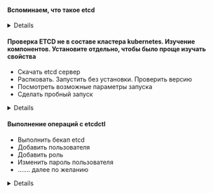 #### Вспоминаем, что такое etcd 
<details>
  * Отказоустойчивая система хранения данных ключ-значение
  Держать в нечетном количестве, ибо это кластер и ноды постоянно друг друга опрашивают.
  Рекомендуется минимум 5 нод
</details>

#### Проверка ETCD не в составе кластера kubernetes. Изучение компонентов. Установите отдельно, чтобы было проще изучать свойства
* Скачать etcd сервер
* Распковать. Запустить без установки. Проверить версию
* Посмотреть возможные параметры запуска
* Сделать пробный запуск

<details>
https://github.com/etcd-io/etcd/releases/tag/v3.5.1

https://github.com/etcd-io/etcd/releases/download/v3.5.1/etcd-v3.5.1-linux-amd64.tar.gz
``` bash
tar xvzf tar xvzf etcd-v3.5.1-linux-amd64.tar.gz

cd etcd-v3.5.1-linux-amd64/

./etcd --version

./etcd -h
 Если кластер уже установлен, то порты будут заняты, поэтому в качестве эксперимента меняйте порт. Данное упражнение исключительно для поверхностного понимания работы ETCD. В кластере он будет работать в виде набора подов со значениями по-умолчанию. "Отсылка на статические поды"

./etcd --listen-client-urls=http://localhost:2379 --advertise-client-urls=http://localhost:2379

```
</details>

#### Выполнение операций с etcdctl 
* Выполнить бекап etcd
* Добавить пользователя
* Добавить роль
* Изменить пароль пользователя
* ....... далее по желанию

<details>
```bash

param="--cert=/etc/kubernetes/pki/etcd/server.crt  --key=/etc/kubernetes/pki/etcd/server.key --cacert=/etc/kubernetes/pki/etcd/ca.crt"

ETCDCTL_API=3 ./etcdctl $param snapshot save /data/backup
```
#### Можно добавить с какой ноды снимаем бекап  
``` bash
ETCDCTL_API=3 ./etcdctl --endpoints https://192.168.145.28:2379 $param snapshot save /data/backup  
```
#### Add role  
``` bash
ETCDCTL_API=3 ./etcdctl $param role add testrole1  

ETCDCTL_API=3 ./etcdctl $param role list  
```
#### Аналогично с пользователем  

#### Если у вас уже настроен кластер, то можно не качать etcd и утилиту etcdctl, а запускать напрямую из пода  
``` bash
kubectl exec etcd-master -n kube-system -- ETCDCTL_API=3 etcdctl -cacert /etc/kubernetes/pki/etcd/ca.crt --cert /etc/kubernetes/pki/etcd/server.crt  --key /etc/kubernetes/pki/etcd/server.key" 
```
</details>